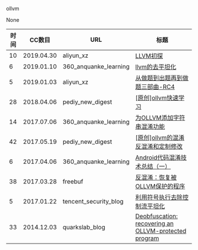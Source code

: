 ollvm

None

| 时间 | CC数目 | URL | 标题 |
| ---- | ----- | --- | --- |
| 10 | 2019.04.30 | aliyun_xz | [LLVM初探](https://xz.aliyun.com/t/4960) |
| 6 | 2019.01.10 | 360_anquanke_learning | [llvm的去平坦化](https://www.anquanke.com/post/id/169318/) |
| 5 | 2019.01.03 | aliyun_xz | [从做题到出题再到做题三部曲-RC4](https://xz.aliyun.com/t/3753) |
| 28 | 2018.04.06 | pediy_new_digest | [[原创]ollvm快速学习](https://bbs.pediy.com/thread-225756.htm) |
| 14 | 2017.07.06 | 360_anquanke_learning | [为OLLVM添加字符串混淆功能](https://www.anquanke.com/post/id/86384/) |
| 42 | 2017.05.19 | pediy_new_digest | [[原创]ollvm的混淆反混淆和定制修改](https://bbs.pediy.com/thread-217727.htm) |
| 6 | 2017.04.06 | 360_anquanke_learning | [Android代码混淆技术总结（一）](https://www.anquanke.com/post/id/85843/) |
| 38 | 2017.03.28 | freebuf | [反混淆：恢复被OLLVM保护的程序](http://www.freebuf.com/articles/terminal/130142.html) |
| 5 | 2017.01.22 | tencent_security_blog | [利用符号执行去除控制流平坦化](https://security.tencent.com/index.php/blog/msg/112) |
| 33 | 2014.12.03 | quarkslab_blog | [Deobfuscation: recovering an OLLVM-protected program](https://blog.quarkslab.com/deobfuscation-recovering-an-ollvm-protected-program.html) |
